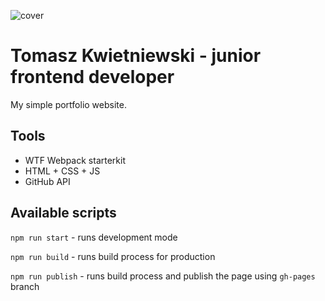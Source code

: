 ![cover](https://tomasz-kwietniewski.github.io/og.png)

# Tomasz Kwietniewski - junior frontend developer

My simple portfolio website.

## Tools

- WTF Webpack starterkit
- HTML + CSS + JS
- GitHub API

## Available scripts

`npm run start` - runs development mode

`npm run build` - runs build process for production

`npm run publish` - runs build process and publish the page using `gh-pages` branch

